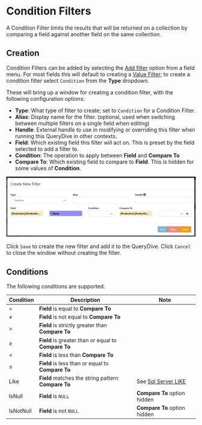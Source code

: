 # Condition Filters

A Condition Filter limits the results that will be returned on a collection by comparing a field against another field on the same collection.

## Creation

Condition Filters can be added by selecting the [Add filter](../Field-Menu-Options/Add-Filter.md) option from a field menu. For most fields this will default to creating a [Value Filter](./Value.md); to create a condition filter select `Condition` from the **Type** dropdown.

These will bring up a window for creating a condition filter, with the following configuration options:

- **Type**: What type of filter to create; set to `Condition` for a Condition Filter.
- **Alias**: Display name for the filter. (optional, used when switching between multiple filters on a single field when editing)
- **Handle**: External handle to use in modifying or overriding this filter when running this QueryDive in other contexts.
- **Field**: Which existing field this filter will act on. This is preset by the field selected to add a filter to.
- **Condition**: The operation to apply between **Field** and **Compare To**
- **Compare To**: Which existing field to compare to **Field**. This is hidden for some values of **Condition**.

![!Create New Condition Filter](../img/Create_new_filter_condition.png)

Click `Save` to create the new filter and add it to the QueryDive. Click `Cancel` to close the window without creating the filter.

## Conditions

The following conditions are supported.

|Condition          |Description        |Note |
|-------------------|-------------------|-----|
|=                  |**Field** is equal to **Compare To**|
|≠                  |**Field** is not equal to **Compare To**|
|>                  |**Field** is strictly greater than **Compare To**|
|≥                  |**Field** is greater than or equal to **Compare To**|
|<                  |**Field** is less than **Compare To**|
|≤                  |**Field** is less than or equal to **Compare To**|
|Like               |**Field** matches the string pattern **Compare To**|See [Sql Server LIKE](https://docs.microsoft.com/en-us/sql/t-sql/language-elements/like-transact-sql)|
|IsNull             |**Field** is `NULL`|**Compare To** option hidden|
|IsNotNull          |**Field** is not `NULL`|**Compare To** option hidden|